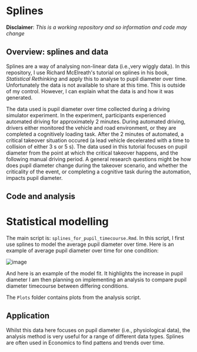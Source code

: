 # Splines

**Disclaimer**: *This is a working repository and so information and code may change*

## Overview: splines and data 

Splines are a way of analysing non-linear data (i.e.,very wiggly data). In this repository, I use Richard McElreath's tutorial on splines in his book, *Statistical Rethinking* and apply this to analyse to pupil diameter over time. Unfortunately the data is not available to share at this time. This is outside of my control. However, I can explain what the data is and how it was generated. 

The data used is pupil diameter over time collected during a driving simulator experiment. In the experiment, participants experienced automated driving for approximately 2 minutes. During automated driving, drivers either monitored the vehicle and road environment, or they are completed a cognitively loading task. After the 2 minutes of automated, a critical takeover situation occured (a lead vehicle decelerated with a time to collision of either 3 s or 5 s). The data used in this tutorial focuses on pupil diameter from the point at which the critical takeover happens, and the following manual driving period. A general research questions might be how does pupil diameter change during the takeover scenario, and whether the criticality of the event, or completing a cognitive task during the automation, impacts pupil diameter. 

## Code and analysis
# Statistical modelling 

The main script is: `splines_for_pupil_timecourse.Rmd`. In this script, I first use splines to model the average pupil diameter over time. Here is an example of average pupil diameter over time for one condition:

![image](https://github.com/courtneygoodridge/splines/assets/44811378/704128f8-c73a-4833-81b4-a7d8a2901bfe)

And here is an example of the model fit. It highlights the increase in pupil diameter 
I am then planning on implementing an analysis to compare pupil diameter timecourse between differing conditions. 

The `Plots` folder contains plots from the analysis script. 

## Application

Whilst this data here focuses on pupil diameter (i.e., physiological data), the analysis method is very useful for a range of different data types. Splines are often used in Economics to find pattens and trends over time.


